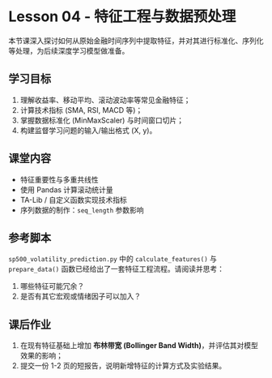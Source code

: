 # Lesson 04 - 特征工程与数据预处理

本节课深入探讨如何从原始金融时间序列中提取特征，并对其进行标准化、序列化等处理，为后续深度学习模型做准备。

## 学习目标
1. 理解收益率、移动平均、滚动波动率等常见金融特征；
2. 计算技术指标 (SMA, RSI, MACD 等)；
3. 掌握数据标准化 (MinMaxScaler) 与时间窗口切片；
4. 构建监督学习问题的输入/输出格式 (X, y)。

## 课堂内容
- 特征重要性与多重共线性
- 使用 Pandas 计算滚动统计量
- TA-Lib / 自定义函数实现技术指标
- 序列数据的制作：`seq_length` 参数影响

## 参考脚本
 `sp500_volatility_prediction.py` 中的 `calculate_features()` 与 `prepare_data()` 函数已经给出了一套特征工程流程。请阅读并思考：
1. 哪些特征可能冗余？
2. 是否有其它宏观或情绪因子可以加入？

## 课后作业
1. 在现有特征基础上增加 **布林带宽 (Bollinger Band Width)**，并评估其对模型效果的影响；
2. 提交一份 1-2 页的短报告，说明新增特征的计算方式及实验结果。 